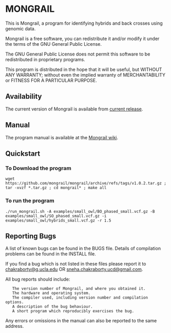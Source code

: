 # MONGRAIL

This is Mongrail, a program for identifying hybrids and back crosses using genomic data.

Mongrail is a free software, you can redistribute it and/or modify it under the terms of the GNU General Public License.

The GNU General Public License does not permit this software to be redistributed in proprietary programs.

This program is distributed in the hope that it will be useful, but WITHOUT ANY WARRANTY; without even the implied warranty of MERCHANTABILITY or FITNESS FOR A PARTICULAR PURPOSE.

## Availability

The current version of Mongrail is available from [current release](https://github.com/mongrail/mongrail/archive/refs/tags/v1.0.2.tar.gz).

## Manual

The program manual is available at the [Mongrail wiki](https://github.com/mongrail/mongrail/wiki).

## Quickstart

### To Download the program

```
wget https://github.com/mongrail/mongrail/archive/refs/tags/v1.0.2.tar.gz ; tar -xvzf *.tar.gz ; cd mongrail* ; make all

```

### To run the program

```
./run_mongrail.sh -A examples/small_owl/BO_phased_small.vcf.gz -B examples/small_owl/SO_phased_small.vcf.gz -i examples/small_owl/hybrids_small.vcf.gz -r 1.5

```

## Reporting Bugs

A list of known bugs can be found in the BUGS file. Details of compilation problems can be found in the INSTALL file.

If you find a bug which is not listed in these files please report it to chakraborty@g.ucla.edu OR sneha.chakraborty.ucd@gmail.com.

All bug reports should include:

```
   The version number of Mongrail, and where you obtained it.
   The hardware and operating system.
   The compiler used, including version number and compilation options.
   A description of the bug behaviour.
   A short program which reproducibly exercises the bug.

```

Any errors or omissions in the manual can also be reported to the same address.
